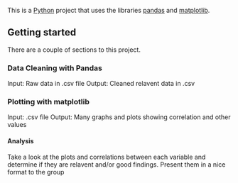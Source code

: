 This is a [Python](https://www.python.org/) project that uses the libraries [pandas](https://pandas.pydata.org/) and [matplotlib](https://matplotlib.org/).

## Getting started
There are a couple of sections to this project. 

### Data Cleaning with Pandas
Input: Raw data in .csv file
Output: Cleaned relavent data in .csv

### Plotting with matplotlib
Input: .csv file
Output: Many graphs and plots showing correlation and other values

#### Analysis
Take a look at the plots and correlations between each variable and determine if they are relavent and/or good findings. 
Present them in a nice format to the group
